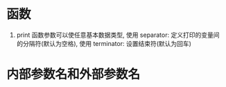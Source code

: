 # 函数

1. print 函数参数可以使任意基本数据类型, 使用 separator: 定义打印的变量间的分隔符(默认为空格), 使用 terminator: 设置结束符(默认为回车)

# 内部参数名和外部参数名
